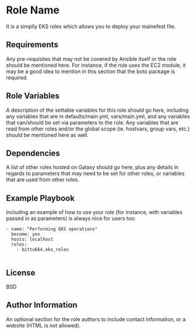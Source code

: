 Role Name
=========

It is a simplly EKS roles which allows you to deploy your mainefest file.

Requirements
------------

Any pre-requisites that may not be covered by Ansible itself or the role should be mentioned here. For instance, if the role uses the EC2 module, it may be a good idea to mention in this section that the boto package is required.

Role Variables
--------------

A description of the settable variables for this role should go here, including any variables that are in defaults/main.yml, vars/main.yml, and any variables that can/should be set via parameters to the role. Any variables that are read from other roles and/or the global scope (ie. hostvars, group vars, etc.) should be mentioned here as well.

Dependencies
------------

A list of other roles hosted on Galaxy should go here, plus any details in regards to parameters that may need to be set for other roles, or variables that are used from other roles.

Example Playbook
----------------

Including an example of how to use your role (for instance, with variables passed in as parameters) is always nice for users too:

    
```
- name: "Performing EKS operations"
  become: yes
  hosts: localhost
  roles:
    - bittu664.eks_roles 
    

```

License
-------

BSD

Author Information
------------------

An optional section for the role authors to include contact information, or a website (HTML is not allowed).
